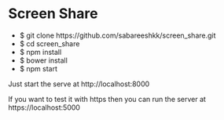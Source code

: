 <h1> Screen Share</h1>
<ul>
	<li>
		$ git clone https://github.com/sabareeshkk/screen_share.git
	</li>
	<li>
		$ cd screen_share
	</li>
	<li>
		$ npm install
	</li>
	<li>
		$ bower install
	</li>
	<li>
		$ npm start
	</li>
</ul>

<p>
	Just start the serve at http://localhost:8000
</p>
<p>
	If you want to test it with https then you can run the server at https://localhost:5000
</p>
